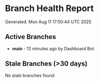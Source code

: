 # Branch Health Report
Generated: Mon Aug 11 17:50:44 UTC 2025

## Active Branches
- **main** - 12 minutes ago by Dashboard Bot

## Stale Branches (>30 days)
No stale branches found
